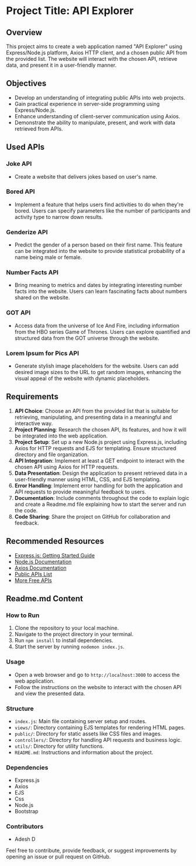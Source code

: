 # Project Title: API Explorer

## Overview
This project aims to create a web application named "API Explorer" using Express/Node.js platform, Axios HTTP client, and a chosen public API from the provided list. The website will interact with the chosen API, retrieve data, and present it in a user-friendly manner.

## Objectives
- Develop an understanding of integrating public APIs into web projects.
- Gain practical experience in server-side programming using Express/Node.js.
- Enhance understanding of client-server communication using Axios.
- Demonstrate the ability to manipulate, present, and work with data retrieved from APIs.

## Used APIs

### Joke API
- Create a website that delivers jokes based on user's name.

### Bored API
- Implement a feature that helps users find activities to do when they're bored. Users can specify parameters like the number of participants and activity type to narrow down results.

### Genderize API
- Predict the gender of a person based on their first name. This feature can be integrated into the website to provide statistical probability of a name being male or female.

### Number Facts API
- Bring meaning to metrics and dates by integrating interesting number facts into the website. Users can learn fascinating facts about numbers shared on the website.

### GOT API
- Access data from the universe of Ice And Fire, including information from the HBO series Game of Thrones. Users can explore quantified and structured data from the GOT universe through the website.

### Lorem Ipsum for Pics API
- Generate stylish image placeholders for the website. Users can add desired image sizes to the URL to get random images, enhancing the visual appeal of the website with dynamic placeholders.

## Requirements
1. **API Choice**: Choose an API from the provided list that is suitable for retrieving, manipulating, and presenting data in a meaningful and interactive way.
2. **Project Planning**: Research the chosen API, its features, and how it will be integrated into the web application.
3. **Project Setup**: Set up a new Node.js project using Express.js, including Axios for HTTP requests and EJS for templating. Ensure structured directory and file organization.
4. **API Integration**: Implement at least a GET endpoint to interact with the chosen API using Axios for HTTP requests.
5. **Data Presentation**: Design the application to present retrieved data in a user-friendly manner using HTML, CSS, and EJS templating.
6. **Error Handling**: Implement error handling for both the application and API requests to provide meaningful feedback to users.
7. **Documentation**: Include comments throughout the code to explain logic and create a Readme.md file explaining how to start the server and run the code.
8. **Code Sharing**: Share the project on GitHub for collaboration and feedback.

## Recommended Resources
- [Express.js: Getting Started Guide](https://expressjs.com/en/starter/installing.html)
- [Node.js Documentation](https://nodejs.org/en/docs/)
- [Axios Documentation](https://axios-http.com/docs/intro)
- [Public APIs List](https://public-apis.xyz/)
- [More Free APIs](https://rapidapi.com/collection/list-of-free-apis)

## Readme.md Content
### How to Run
1. Clone the repository to your local machine.
2. Navigate to the project directory in your terminal.
3. Run `npm install` to install dependencies.
4. Start the server by running `nodemon index.js`.

### Usage
- Open a web browser and go to `http://localhost:3000` to access the web application.
- Follow the instructions on the website to interact with the chosen API and view the presented data.

### Structure
- `index.js`: Main file containing server setup and routes.
- `views/`: Directory containing EJS templates for rendering HTML pages.
- `public/`: Directory for static assets like CSS files and images.
- `controllers/`: Directory for handling API requests and business logic.
- `utils/`: Directory for utility functions.
- `README.md`: Instructions and information about the project.

### Dependencies
- Express.js
- Axios
- EJS
- Css
- Node.js
- Bootstrap 

### Contributors
- Adesh D
  
Feel free to contribute, provide feedback, or suggest improvements by opening an issue or pull request on GitHub.
